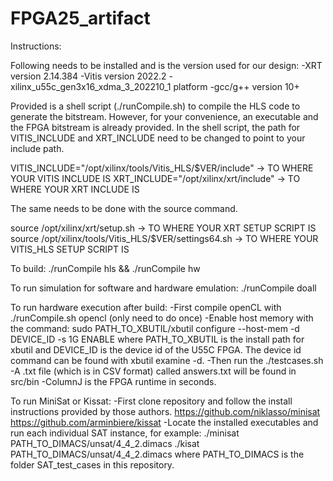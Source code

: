 # FPGA25_artifact
Instructions:

Following needs to be installed and is the version used for our design:
-XRT version 2.14.384
-Vitis version 2022.2
-xilinx_u55c_gen3x16_xdma_3_202210_1 platform
-gcc/g++ version 10+

Provided is a shell script (./runCompile.sh) to compile the HLS code to generate the bitstream.
However, for your convenience, an executable and the FPGA bitstream is already provided. 
In the shell script, the path for VITIS_INCLUDE and XRT_INCLUDE need to be changed to point to your include path.

VITIS_INCLUDE="/opt/xilinx/tools/Vitis_HLS/$VER/include" -> TO WHERE YOUR VITIS INCLUDE IS
XRT_INCLUDE="/opt/xilinx/xrt/include" -> TO WHERE YOUR XRT INCLUDE IS

The same needs to be done with the source command.

source /opt/xilinx/xrt/setup.sh -> TO WHERE YOUR XRT SETUP SCRIPT IS
source /opt/xilinx/tools/Vitis_HLS/$VER/settings64.sh -> TO WHERE YOUR VITIS_HLS SETUP SCRIPT IS

To build:
./runCompile hls && ./runCompile hw

To run simulation for software and hardware emulation:
./runCompile doall

To run hardware execution after build:
-First compile openCL with ./runCompile.sh opencl (only need to do once)
-Enable host memory with the command: sudo PATH_TO_XBUTIL/xbutil configure --host-mem -d DEVICE_ID -s 1G ENABLE
where PATH_TO_XBUTIL is the install path for xbutil and DEVICE_ID is the device id of the U55C FPGA. The device id command can be found with xbutil examine -d.
-Then run the ./testcases.sh
-A .txt file (which is in CSV format) called answers.txt will be found in src/bin
-ColumnJ is the FPGA runtime in seconds.

To run MiniSat or Kissat:
-First clone repository and follow the install instructions provided by those authors.
https://github.com/niklasso/minisat
https://github.com/arminbiere/kissat
-Locate the installed executables and run each individual SAT instance, for example:
./minisat PATH_TO_DIMACS/unsat/4_4_2.dimacs
./kisat PATH_TO_DIMACS/unsat/4_4_2.dimacs
where PATH_TO_DIMACS is the folder SAT_test_cases in this repository.
